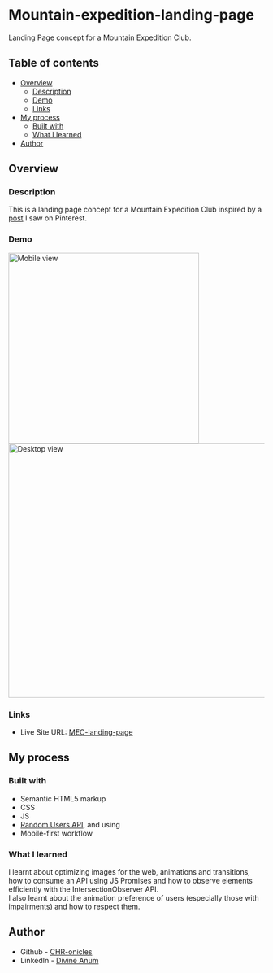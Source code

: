 # Mountain-expedition-landing-page

 Landing Page concept for a Mountain Expedition Club.


## Table of contents

- [Overview](#overview)
  - [Description](#Description)
  - [Demo](#Demo)
  - [Links](#links)
- [My process](#my-process)
  - [Built with](#built-with)
  - [What I learned](#what-i-learned)
- [Author](#author)

## Overview

### Description

This is a landing page concept for a Mountain Expedition Club inspired by a [post](https://www.pinterest.com/pin/316870523786262941#imgViewer) I saw on Pinterest.

### Demo
<img src="./demo/mobile.gif" width=375 alt="Mobile view">
<img src="./demo/desktop.gif" width=800 height=500 alt="Desktop view">



### Links

- Live Site URL: [MEC-landing-page](https://mec-landing-page.vercel.app/)

## My process

### Built with

- Semantic HTML5 markup
- CSS
- JS
- [Random Users API](https://https://randomuser.me/), and using
- Mobile-first workflow

### What I learned
I learnt about optimizing images for the web, animations and transitions, how to consume an API using JS Promises and how to observe elements efficiently with the IntersectionObserver API.
<br>I also learnt about the animation preference of users (especially those with impairments) and how to respect them.


## Author

- Github - [CHR-onicles](https://www.github.com/CHR-onicles)
- LinkedIn - [Divine Anum](https://www.linkedin.com/in/divine-a-522b791ab/)
